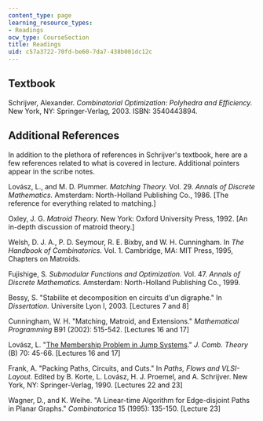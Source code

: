 ```yaml
---
content_type: page
learning_resource_types:
- Readings
ocw_type: CourseSection
title: Readings
uid: c57a3722-70fd-be60-7da7-438b001dc12c
---
```


Textbook
--------

Schrijver, Alexander. _Combinatorial Optimization: Polyhedra and Efficiency._ New York, NY: Springer-Verlag, 2003. ISBN: 3540443894.

Additional References
---------------------

In addition to the plethora of references in Schrijver's textbook, here are a few references related to what is covered in lecture. Additional pointers appear in the scribe notes.

Lovász, L., and M. D. Plummer. _Matching Theory._ Vol. 29. _Annals of Discrete Mathematics._ Amsterdam: North-Holland Publishing Co., 1986. \[The reference for everything related to matching.\]

Oxley, J. G. _Matroid Theory._ New York: Oxford University Press, 1992. \[An in-depth discussion of matroid theory.\]

Welsh, D. J. A., P. D. Seymour, R. E. Bixby, and W. H. Cunningham. In _The Handbook of Combinatorics._ Vol. 1. Cambridge, MA: MIT Press, 1995, Chapters on Matroids.

Fujishige, S. _Submodular Functions and Optimization._ Vol. 47. _Annals of Discrete Mathematics._ Amsterdam: North-Holland Publishing Co., 1999.

Bessy, S. "Stabilite et decomposition en circuits d'un digraphe." In _Dissertation._ Universite Lyon I, 2003. \[Lectures 7 and 8\]

Cunningham, W. H. "Matching, Matroid, and Extensions." _Mathematical Programming_ B91 (2002): 515-542. \[Lectures 16 and 17\]

Lovász, L. "[The Membership Problem in Jump Systems](http://www.sciencedirect.com/science/article/pii/S0095895697917445?via%3Dihub)." _J. Comb. Theory_ (B) 70: 45-66. \[Lectures 16 and 17\]

Frank, A. "Packing Paths, Circuits, and Cuts." In _Paths, Flows and VLSI-Layout._ Edited by B. Korte, L. Lovász, H. J. Proemel, and A. Schrijver. New York, NY: Springer-Verlag, 1990. \[Lectures 22 and 23\]

Wagner, D., and K. Weihe. "A Linear-time Algorithm for Edge-disjoint Paths in Planar Graphs." _Combinatorica_ 15 (1995): 135-150. \[Lecture 23\]